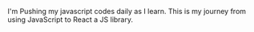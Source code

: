 I'm Pushing my javascript codes daily as I learn. This is my journey from using JavaScript to React a JS library.